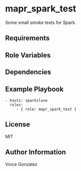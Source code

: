 mapr_spark_test
=========

Some small smoke tests for Spark.

Requirements
------------

Role Variables
--------------

Dependencies
------------

Example Playbook
----------------

    - hosts: sparkslave
      roles:
         - { role: mapr_spark_test }

License
-------

MIT

Author Information
------------------

Vince Gonzalez
